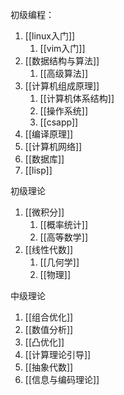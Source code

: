 
初级编程：
1.  [[linux入门]]
	1. [[vim入门]]
2. [[数据结构与算法]]
	1. [[高级算法]]
3. [[计算机组成原理]]
	1. [[计算机体系结构]]
	2. [[操作系统]]
	3. [[csapp]]
4. [[编译原理]]
5. [[计算机网络]]
6. [[数据库]]
7. [[lisp]]

初级理论
1. [[微积分]]
	1. [[概率统计]]
	2. [[高等数学]]
2. [[线性代数]]
	1. [[几何学]]
	2. [[物理]]

中级理论
1. [[组合优化]]
2. [[数值分析]]
3. [[凸优化]]
4. [[计算理论引导]]
5. [[抽象代数]]
6. [[信息与编码理论]]


